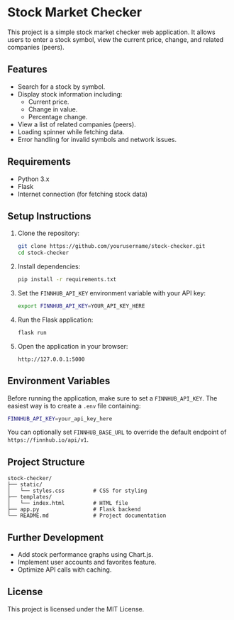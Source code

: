 # Stock Market Checker

This project is a simple stock market checker web application. It allows users to enter a stock symbol, view the current price, change, and related companies (peers).

## Features
- Search for a stock by symbol.
- Display stock information including:
  - Current price.
  - Change in value.
  - Percentage change.
- View a list of related companies (peers).
- Loading spinner while fetching data.
- Error handling for invalid symbols and network issues.

## Requirements
- Python 3.x
- Flask
- Internet connection (for fetching stock data)

## Setup Instructions
1. Clone the repository:
   ```bash
   git clone https://github.com/yourusername/stock-checker.git
   cd stock-checker
   ```
2. Install dependencies:
   ```bash
   pip install -r requirements.txt
   ```
3. Set the `FINNHUB_API_KEY` environment variable with your API key:
   ```bash
   export FINNHUB_API_KEY=YOUR_API_KEY_HERE
   ```
4. Run the Flask application:
   ```bash
   flask run
   ```
5. Open the application in your browser:
   ```
   http://127.0.0.1:5000
   ```

## Environment Variables

Before running the application, make sure to set a `FINNHUB_API_KEY`. The easiest way is to create a `.env` file containing:

```bash
FINNHUB_API_KEY=your_api_key_here
```

You can optionally set `FINNHUB_BASE_URL` to override the default endpoint of `https://finnhub.io/api/v1`.

## Project Structure
```
stock-checker/
├── static/
│   └── styles.css         # CSS for styling
├── templates/
│   └── index.html         # HTML file
├── app.py                 # Flask backend
└── README.md              # Project documentation
```

## Further Development
- Add stock performance graphs using Chart.js.
- Implement user accounts and favorites feature.
- Optimize API calls with caching.

## License
This project is licensed under the MIT License.
